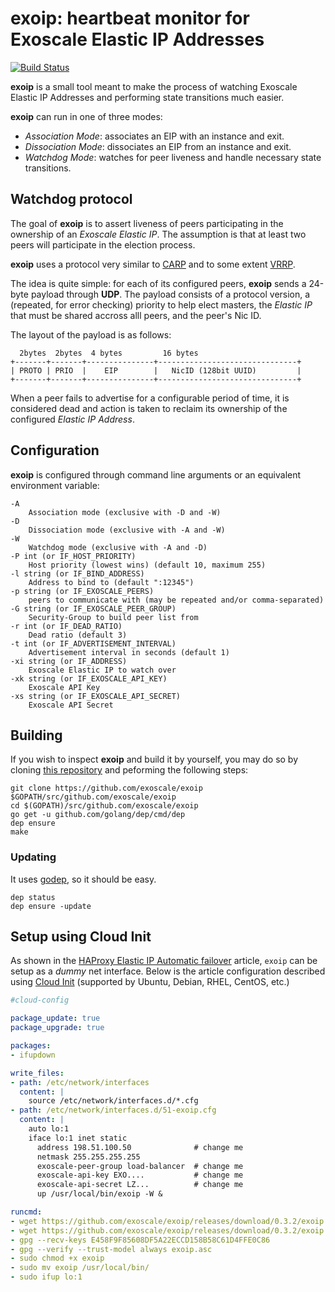 exoip: heartbeat monitor for Exoscale Elastic IP Addresses
==========================================================

[![Build Status](https://travis-ci.org/exoscale/exoip.svg?branch=master)](https://travis-ci.org/exoscale/exoip)

**exoip** is a small tool meant to make the process of watching
Exoscale Elastic IP Addresses and performing state transitions much
easier.

**exoip** can run in one of three modes:

- *Association Mode*: associates an EIP with an instance and exit.
- *Dissociation Mode*: dissociates an EIP from an instance and exit.
- *Watchdog Mode*: watches for peer liveness and handle necessary state transitions.

## Watchdog protocol

The goal of **exoip** is to assert liveness of peers participating in
the ownership of an *Exoscale Elastic IP*. The assumption is that at
least two peers will participate in the election process.


**exoip** uses a protocol very similar to
[CARP](http://en.wikipedia.org/wiki/Common_Address_Redundancy_Protocol)
and to some extent
[VRRP](http://en.wikipedia.org/wiki/Virtual_Router_Redundancy_Protocol).

The idea is quite simple: for each of its configured peers, **exoip**
sends a 24-byte payload through **UDP**. The payload consists of a
protocol version, a (repeated, for error checking) priority to help
elect masters, the *Elastic IP* that must be shared accross alll
peers, and the peer's Nic ID.

The layout of the payload is as follows:

      2bytes  2bytes  4 bytes         16 bytes
    +-------+-------+---------------+-------------------------------+
    | PROTO | PRIO  |    EIP        |   NicID (128bit UUID)         |
    +-------+-------+---------------+-------------------------------+


When a peer fails to advertise for a configurable period of time, it
is considered dead and action is taken to reclaim its ownership of
the configured *Elastic IP Address*.

## Configuration

**exoip** is configured through command line arguments or an equivalent
environment variable:

    -A
        Association mode (exclusive with -D and -W)
    -D
        Dissociation mode (exclusive with -A and -W)
    -W
        Watchdog mode (exclusive with -A and -D)
    -P int (or IF_HOST_PRIORITY)
        Host priority (lowest wins) (default 10, maximum 255)
    -l string (or IF_BIND_ADDRESS)
        Address to bind to (default ":12345")
    -p string (or IF_EXOSCALE_PEERS)
        peers to communicate with (may be repeated and/or comma-separated)
    -G string (or IF_EXOSCALE_PEER_GROUP)
        Security-Group to build peer list from
    -r int (or IF_DEAD_RATIO)
        Dead ratio (default 3)
    -t int (or IF_ADVERTISEMENT_INTERVAL)
        Advertisement interval in seconds (default 1)
    -xi string (or IF_ADDRESS)
        Exoscale Elastic IP to watch over
    -xk string (or IF_EXOSCALE_API_KEY)
        Exoscale API Key
    -xs string (or IF_EXOSCALE_API_SECRET)
        Exoscale API Secret

## Building

If you wish to inspect **exoip** and build it by yourself, you may do so
by cloning [this repository](https://github.com/exoscale/exoip) and
peforming the following steps:

    git clone https://github.com/exoscale/exoip $GOPATH/src/github.com/exoscale/exoip
    cd $(GOPATH)/src/github.com/exoscale/exoip
    go get -u github.com/golang/dep/cmd/dep
    dep ensure
    make

### Updating

It uses [godep](https://github.com/golang/dep), so it should be easy.

    dep status
    dep ensure -update

## Setup using Cloud Init

As shown in the [HAProxy Elastic IP Automatic
failover](https://www.exoscale.ch/syslog/2017/02/07/haproxy-elastic-ip-automatic-failover/)
article, `exoip` can be setup as a _dummy_ net interface. Below is the article
configuration described using [Cloud Init](http://cloudinit.readthedocs.io/)
(supported by Ubuntu, Debian, RHEL, CentOS, etc.)

```yaml
#cloud-config

package_update: true
package_upgrade: true

packages:
- ifupdown

write_files:
- path: /etc/network/interfaces
  content: |
    source /etc/network/interfaces.d/*.cfg
- path: /etc/network/interfaces.d/51-exoip.cfg
  content: |
    auto lo:1
    iface lo:1 inet static
      address 198.51.100.50              # change me
      netmask 255.255.255.255
      exoscale-peer-group load-balancer  # change me
      exoscale-api-key EXO....           # change me
      exoscale-api-secret LZ...          # change me
      up /usr/local/bin/exoip -W &

runcmd:
- wget https://github.com/exoscale/exoip/releases/download/0.3.2/exoip
- wget https://github.com/exoscale/exoip/releases/download/0.3.2/exoip.asc
- gpg --recv-keys E458F9F85608DF5A22ECCD158B58C61D4FFE0C86
- gpg --verify --trust-model always exoip.asc
- sudo chmod +x exoip
- sudo mv exoip /usr/local/bin/
- sudo ifup lo:1
```
